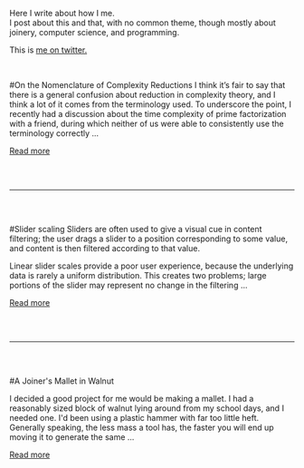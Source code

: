 <!-- this is an ugly hack -->
<style>
  hr {
    margin-top: 60px;
    margin-bottom: 60px;
  }
</style>

Here I write about how I me.  
I post about this and that, with no common theme, though mostly
about joinery, computer science, and programming.

This is [me on twitter.](http://twitter.com/bladtman)

<br>

#On the Nomenclature of Complexity Reductions
I think it’s fair to say that there is a general confusion about reduction in
complexity theory, and I think a lot of it comes from the terminology used. To
underscore the point, I recently had a discussion about the time complexity of
prime factorization with a friend, during which neither of us were able to
consistently use the terminology correctly ...

[Read more](blog/nomenclature-of-complexity-reductions.html)

---

#Slider scaling
Sliders are often used to give a visual cue in content filtering; the user drags
a slider to a position corresponding to some value, and content is then filtered
according to that value.

Linear slider scales provide a poor user experience, because the underlying data
is rarely a uniform distribution. This creates two problems; large portions of
the slider may represent no change in the filtering ...

[Read more](blog/slider-scaling.html)

---

#A Joiner's Mallet in Walnut

I decided a good project for me would be making a mallet. I had a reasonably
sized block of walnut lying around from my school days, and I needed one. I'd
been using a plastic hammer with far too little heft. Generally speaking, the
less mass a tool has, the faster you will end up moving it to generate the
same ...

[Read more](blog/mallet.html)

